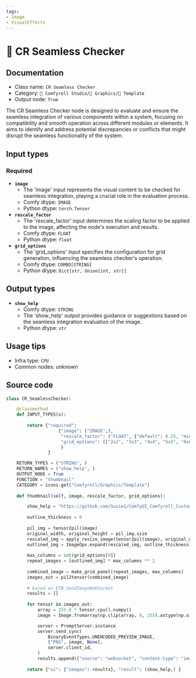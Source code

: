 ```yaml
---
tags:
- Image
- VisualEffects
---
```


# 📱 CR Seamless Checker
## Documentation
- Class name: `CR Seamless Checker`
- Category: `🧩 Comfyroll Studio/👾 Graphics/📱 Template`
- Output node: `True`

The CR Seamless Checker node is designed to evaluate and ensure the seamless integration of various components within a system, focusing on compatibility and smooth operation across different modules or elements. It aims to identify and address potential discrepancies or conflicts that might disrupt the seamless functionality of the system.
## Input types
### Required
- **`image`**
    - The 'image' input represents the visual content to be checked for seamless integration, playing a crucial role in the evaluation process.
    - Comfy dtype: `IMAGE`
    - Python dtype: `torch.Tensor`
- **`rescale_factor`**
    - The 'rescale_factor' input determines the scaling factor to be applied to the image, affecting the node's execution and results.
    - Comfy dtype: `FLOAT`
    - Python dtype: `float`
- **`grid_options`**
    - The 'grid_options' input specifies the configuration for grid generation, influencing the seamless checker's operation.
    - Comfy dtype: `COMBO[STRING]`
    - Python dtype: `Dict[str, Union[int, str]]`
## Output types
- **`show_help`**
    - Comfy dtype: `STRING`
    - The 'show_help' output provides guidance or suggestions based on the seamless integration evaluation of the image.
    - Python dtype: `str`
## Usage tips
- Infra type: `CPU`
- Common nodes: unknown


## Source code
```python
class CR_SeamlessChecker:

    @classmethod
    def INPUT_TYPES(s):
     
        return {"required":
                    {"image": ("IMAGE",),
                     "rescale_factor": ("FLOAT", {"default": 0.25, "min": 0.10, "max": 1.00, "step": 0.01}),
                     "grid_options": (["2x2", "3x3", "4x4", "5x5", "6x6"],), 
                     }
                }           

    RETURN_TYPES = ("STRING", )
    RETURN_NAMES = ("show_help", )
    OUTPUT_NODE = True    
    FUNCTION = "thumbnail"
    CATEGORY = icons.get("Comfyroll/Graphics/Template")
    
    def thumbnail(self, image, rescale_factor, grid_options):

        show_help = "https://github.com/Suzie1/ComfyUI_Comfyroll_CustomNodes/wiki/Other-Nodes#cr-seamless-checker"
        
        outline_thickness = 0
      
        pil_img = tensor2pil(image)
        original_width, original_height = pil_img.size        
        rescaled_img = apply_resize_image(tensor2pil(image), original_width, original_height, 8, "rescale", "false", rescale_factor, 256, "lanczos")
        outlined_img = ImageOps.expand(rescaled_img, outline_thickness, fill="black")
        
        max_columns = int(grid_options[0])
        repeat_images = [outlined_img] * max_columns ** 2
 
        combined_image = make_grid_panel(repeat_images, max_columns)
        images_out = pil2tensor(combined_image)
 
        # based on ETN_SendImageWebSocket
        results = []
        
        for tensor in images_out:
            array = 255.0 * tensor.cpu().numpy()
            image = Image.fromarray(np.clip(array, 0, 255).astype(np.uint8))

            server = PromptServer.instance
            server.send_sync(
                BinaryEventTypes.UNENCODED_PREVIEW_IMAGE,
                ["PNG", image, None],
                server.client_id,
            )
            results.append({"source": "websocket", "content-type": "image/png", "type": "output"})
            
        return {"ui": {"images": results}, "result": (show_help,) }

```
